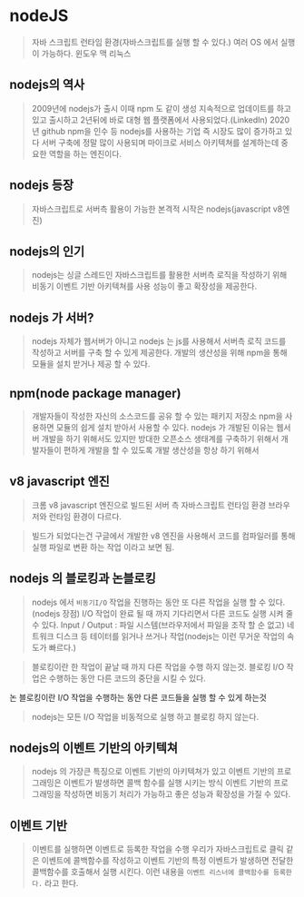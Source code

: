 # nodeJS

> 자바 스크립트 런타임 환경(자바스크립트를 실행 할 수 있다.)
> 여러 OS 에서 실행이 가능하다. 윈도우 맥 리눅스

## nodejs의 역사

> 2009년에 nodejs가 출시 이때 npm 도 같이 생성
> 지속적으로 업데이트를 하고 있고 출시하고 2년뒤에 바로 대형 웹 플랫폼에서 사용되었다.(LinkedIn)
> 2020년 github npm을 인수 등 
> nodejs를 사용하는 기업 즉 시장도 많이 증가하고 있다
> 서버 구축에 정말 많이 사용되며 마이크로 서비스 아키텍쳐를 설계하는데 중요한 역할을 하는 엔진이다.

## nodejs 등장
> 자바스크립트로 서버측 활용이 가능한 본격적 시작은 nodejs(javascript v8엔진)

## nodejs의 인기
> nodejs는 싱글 스레드인 자바스크립트를 활용한 서버측 로직을 작성하기 위해 비동기 이벤트 기반
아키텍쳐를 사용 성능이 좋고 확장성을 제공한다.

## nodejs 가 서버?
> nodejs 자체가 웹서버가 아니고
> nodejs 는 js를 사용해서 서버측 로직 코드를 작성하고
> 서버를 구축 할 수 있게 제공한다.
> 개발의 생산성을 위해 npm을 통해 모듈을 설치 받거나 제공 할 수 있다.

## npm(node package manager)
> 개발자들이 작성한 자신의 소스코드를 공유 할 수 있는 패키지 저장소 npm을 사용하면 모듈의 쉽게 설치 받아서 사용할 수 있다. nodejs 가 개발된 이유는 웹서버 개발을 하기 위해서도 있지만
> 방대한 오픈소스 생태계를 구축하기 위해서 개발자들이 편하게 개발을 할 수 있도록 개발 생산성을 항상 하기 위해서

## v8 javascript 엔진
> 크롬 v8 javascript 엔진으로 빌드된 서버 측 자바스크립트 런타임 환경
> 브라우저와 런타임 환경이 다르다.

> 빌드가 되었다는건 구글에서 개발한 v8 엔진을 사용해서 코드를 컴파일러를 통해 실행 파일로 변환 하는 작업 이라고 보면 됨.

## nodejs 의 블로킹과 논블로킹
> nodejs 에서 `비동기I/O` 작업을 진행하는 동안 또 다른 작업을 실행 할 수 있다.(nodejs 장점)
>I/O 작업이 완료 될 때 까지 기다리면서 다른 코드도 실행 시켜 줄 수 있다.
>Input / Output : 파일 시스템(브라우저에서 파일을 조작 할 순 없고) 네트워크 디스크 등 테이터를 읽거나 쓰거나 작업(nodejs는 이런 무거운 작업의 속도가 빠르다.)

> 블로킹이란 한 작업이 끝날 때 까지 다른 작업을 수행 하지 않는것.
> 블로킹 I/O 작업은 수행하는 동안 다른 코드의 중단을 시킬 수 있다.

논 블로킹이란 I/O 작업을 수행하는 동안 다른 코드들을 실행 할 수 있게 하는것
>nodejs는 모든 I/O 작업을 비동적으로 실행 하고 블로킹 하지 않는다.

## nodejs의 이벤트 기반의 아키텍쳐
> nodejs 의 가장큰 특징으로 이벤트 기반의 아키텍쳐가 있고
> 이벤트 기반의 프로그래밍은 이벤트가 발생하면 콜백 함수를 실행 시키는 방식
> 이벤트 기반의 프로그래밍을 작성하면 비동기 처리가 가능하고 좋은 성능과 확장성을 가질 수 있다.

## 이벤트 기반
> 이벤트를 실행하면 이벤트로 등록한 작업을 수행
> 우리가 자바스크립트로 클릭 같은 이벤트에 콜백함수를 작성하고
> 이벤트 기반의 특정 이벤트가 발생하면 전달한 콜백함수를 호출해서 실행 시킨다.
> 이런 내용을 `이벤트 리스너에 콜백함수를 등록한다.` 라고 한다.